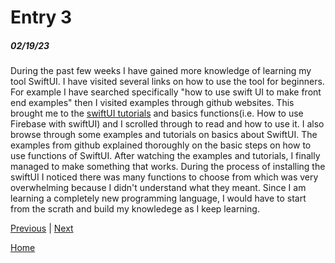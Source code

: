 # Entry 3
##### 02/19/23

During the past few weeks I have gained more knowledge of learning my tool SwiftUI. I have visited several links on how to use the tool for beginners. For example I have searched specifically "how to use swift UI to make front end examples" then I visited examples through github websites. This brought me to the [swiftUI tutorials](https://github.com/mrcflorian/swiftUI-tutorials) and basics functions(i.e. How to use Firebase with swiftUI) and I scrolled through to read and how to use it. I also browse through some examples and tutorials on basics about SwiftUI. The examples from github explained thoroughly on the basic steps on how to use functions of SwiftUI. After watching the examples and tutorials, I finally managed to make something that works. During the process of installing the swiftUI I noticed there was many functions to choose from which was very overwhelming because I didn't understand what they meant. Since I am learning a completely new programming language, I would have to start from the scrath and build my knowledege as I keep learning.

[Previous](entry02.md) | [Next](entry04.md)

[Home](../README.md)
